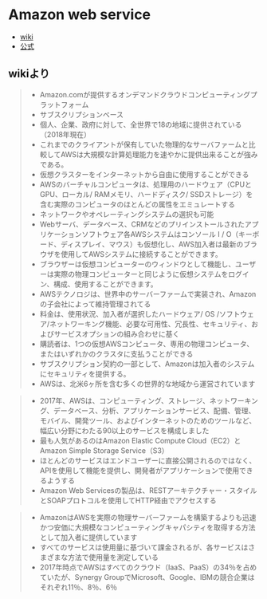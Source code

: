# Amazon web service

- [wiki](https://en.wikipedia.org/wiki/Amazon_Web_Services)
- [公式](https://aws.amazon.com/jp/?nc2=h_lg)

## wikiより
> - Amazon.comが提供するオンデマンドクラウドコンピューティングプラットフォーム
> - サブスクリプションベース
> - 個人、企業、政府に対して、全世界で18の地域に提供されている（2018年現在）
> - これまでのクライアントが保有していた物理的なサーバファームと比較してAWSは大規模な計算処理能力を速やかに提供出来ることが強みである。
> - 仮想クラスターをインターネットから自由に使用することができる
> - AWSのバーチャルコンピュータは、処理用のハードウェア（CPUとGPU、ローカル/ RAMメモリ、ハードディスク/ SSDストレージ）を含む実際のコンピュータのほとんどの属性をエミュレートする
> - ネットワークやオペレーティングシステムの選択も可能
> - Webサーバ、データベース、CRMなどのプリインストールされたアプリケーションソフトウェア各AWSシステムはコンソール I / O（キーボード、ディスプレイ、マウス）も仮想化し、AWS加入者は最新のブラウザを使用してAWSシステムに接続することができます。
> - ブラウザーは仮想コンピューターのウィンドウとして機能し、ユーザーは実際の物理コンピューターと同じように仮想システムをログイン、構成、使用することができます。
> - AWSテクノロジは、世界中のサーバーファームで実装され、Amazonの子会社によって維持管理されてる
> - 料金は、使用状況、加入者が選択したハードウェア/ OS /ソフトウェア/ネットワーキング機能、必要な可用性、冗長性、セキュリティ、およびサービスオプションの組み合わせに基く
> - 購読者は、1つの仮想AWSコンピュータ、専用の物理コンピュータ、またはいずれかのクラスタに支払うことができる
> - サブスクリプション契約の一部として、Amazonは加入者のシステムにセキュリティを提供する。
> - AWSは、北米6ヶ所を含む多くの世界的な地域から運営されています

> - 2017年、AWSは、コンピューティング、ストレージ、ネットワーキング、データベース、分析、アプリケーションサービス、配備、管理、モバイル、開発ツール、およびインターネットのためのツールなど、幅広い分野にわたる90以上のサービスを構成しました
> - 最も人気があるのはAmazon Elastic Compute Cloud（EC2）とAmazon Simple Storage Service（S3）
> - ほとんどのサービスはエンドユーザーに直接公開されるのではなく、APIを使用して機能を提供し、開発者がアプリケーションで使用できるようする
> - Amazon Web Servicesの製品は、RESTアーキテクチャー・スタイルとSOAPプロトコルを使用してHTTP経由でアクセスする

> - AmazonはAWSを実際の物理サーバーファームを構築するよりも迅速かつ安価に大規模なコンピューティングキャパシティを取得する方法として加入者に提供しています
> - すべてのサービスは使用量に基づいて課金されるが、各サービスはさまざまな方法で使用量を測定している
> - 2017年時点でAWSはすべてのクラウド（IaaS、PaaS）の34％を占めていたが、Synergy GroupでMicrosoft、Google、IBMの競合企業はそれぞれ11％、8％、6％

